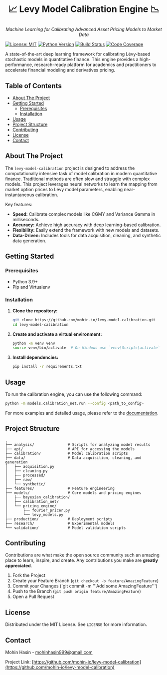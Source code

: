 # <p align="center">📈 Levy Model Calibration Engine 📉</p>

<p align="center">
  <i>Machine Learning for Calibrating Advanced Asset Pricing Models to Market Data</i>
</p>



[![License: MIT](https://img.shields.io/badge/License-MIT-yellow.svg)](https://opensource.org/licenses/MIT)
[![Python Version](https://img.shields.io/badge/python-3.9%2B-blue.svg)](https://www.python.org/downloads/)
[![Build Status](https://img.shields.io/travis/com/mohin-io/levy-model-calibration.svg)](https://travis-ci.com/mohin-io/levy-model-calibration)
[![Code Coverage](https://img.shields.io/codecov/c/github/mohin-io/levy-model-calibration.svg)](https://codecov.io/gh/mohin-io/levy-model-calibration)

A state-of-the-art deep learning framework for calibrating Lévy-based stochastic models in quantitative finance. This engine provides a high-performance, research-ready platform for academics and practitioners to accelerate financial modeling and derivatives pricing.

## Table of Contents

- [About The Project](#about-the-project)
- [Getting Started](#getting-started)
  - [Prerequisites](#prerequisites)
  - [Installation](#installation)
- [Usage](#usage)
- [Project Structure](#project-structure)
- [Contributing](#contributing)
- [License](#license)
- [Contact](#contact)

## About The Project

The `levy-model-calibration` project is designed to address the computationally intensive task of model calibration in modern quantitative finance. Traditional methods are often slow and struggle with complex models. This project leverages neural networks to learn the mapping from market option prices to Lévy model parameters, enabling near-instantaneous calibration.

Key features:
- **Speed:** Calibrate complex models like CGMY and Variance Gamma in milliseconds.
- **Accuracy:** Achieve high accuracy with deep learning-based calibration.
- **Flexibility:** Easily extend the framework with new models and datasets.
- **Data-Driven:** Includes tools for data acquisition, cleaning, and synthetic data generation.

## Getting Started

### Prerequisites

- Python 3.9+
- Pip and Virtualenv

### Installation

1.  **Clone the repository:**
    ```sh
    git clone https://github.com/mohin-io/levy-model-calibration.git
    cd levy-model-calibration
    ```
2.  **Create and activate a virtual environment:**
    ```sh
    python -m venv venv
    source venv/bin/activate  # On Windows use `venv\Scripts\activate`
    ```
3.  **Install dependencies:**
    ```sh
    pip install -r requirements.txt
    ```

## Usage

To run the calibration engine, you can use the following command:

```sh
python -m models.calibration_net.run --config <path_to_config>
```

For more examples and detailed usage, please refer to the [documentation](https://github.com/mohin-io/levy-model-calibration/wiki).

## Project Structure

```
.
├── analysis/               # Scripts for analyzing model results
├── api/                    # API for accessing the models
├── calibration/            # Model calibration scripts
├── data/                   # Data acquisition, cleaning, and generation
│   ├── acquisition.py
│   ├── cleaning.py
│   ├── processed/
│   ├── raw/
│   └── synthetic/
├── features/               # Feature engineering
├── models/                 # Core models and pricing engines
│   ├── bayesian_calibration/
│   ├── calibration_net/
│   └── pricing_engine/
│       ├── fourier_pricer.py
│       └── levy_models.py
├── production/             # Deployment scripts
├── research/               # Experimental models
└── validation/             # Model validation scripts
```

## Contributing

Contributions are what make the open source community such an amazing place to learn, inspire, and create. Any contributions you make are **greatly appreciated**.

1.  Fork the Project
2.  Create your Feature Branch (`git checkout -b feature/AmazingFeature`)
3.  Commit your Changes (`git commit -m '''Add some AmazingFeature''')
4.  Push to the Branch (`git push origin feature/AmazingFeature`)
5.  Open a Pull Request

## License

Distributed under the MIT License. See `LICENSE` for more information.

## Contact

Mohin Hasin - mohinhasin999@gmail.com

Project Link: [https://github.com/mohin-io/levy-model-calibration](https://github.com/mohin-io/levy-model-calibration)